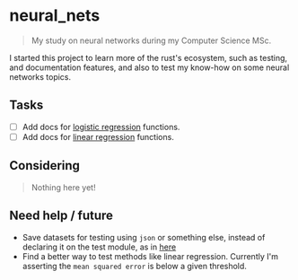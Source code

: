 # neural_nets

> My study on neural networks during my Computer Science MSc.

I started this project to learn more of the rust's ecosystem, such as testing, and documentation features, and also to test my know-how on some neural networks topics.

## Tasks

- [ ] Add docs for [logistic regression](src/package/logistic_regression.rs) functions.
- [ ] Add docs for [linear regression](src/package/linear_regression.rs) functions.

## Considering

> Nothing here yet!

## Need help / future

- Save datasets for testing using `json` or something else, instead of declaring it on the test module, as in [here](src/package/linear_regression.rs#L88)
- Find a better way to test methods like linear regression. Currently I'm asserting the `mean squared error` is below a given threshold.
